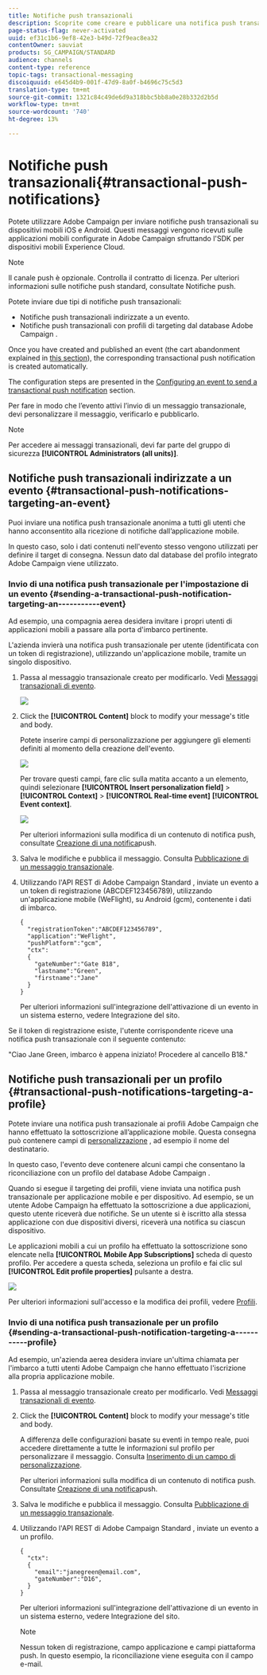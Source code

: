 ```yaml
---
title: Notifiche push transazionali
description: Scoprite come creare e pubblicare una notifica push transazionale.
page-status-flag: never-activated
uuid: ef31c1b6-9ef8-42e3-b49d-72f9eac8ea32
contentOwner: sauviat
products: SG_CAMPAIGN/STANDARD
audience: channels
content-type: reference
topic-tags: transactional-messaging
discoiquuid: e645d4b9-001f-47d9-8a0f-b4696c75c5d3
translation-type: tm+mt
source-git-commit: 1321c84c49de6d9a318bbc5bb8a0e28b332d2b5d
workflow-type: tm+mt
source-wordcount: '740'
ht-degree: 13%

---
```



# Notifiche push transazionali{#transactional-push-notifications}

Potete utilizzare  Adobe Campaign per inviare notifiche push transazionali su dispositivi mobili iOS e Android. Questi messaggi vengono ricevuti sulle applicazioni mobili configurate in  Adobe Campaign sfruttando l&#39;SDK per dispositivi mobili  Experience Cloud.

>[!NOTE]
>
>Il canale push è opzionale. Controlla il contratto di licenza. Per ulteriori informazioni sulle notifiche push standard, consultate Notifiche [](../../channels/using/about-push-notifications.md)push.

Potete inviare due tipi di notifiche push transazionali:

* Notifiche push transazionali indirizzate a un evento.
* Notifiche push transazionali con profili di targeting dal database Adobe Campaign .

Once you have created and published an event (the cart abandonment explained in [this section](../../channels/using/getting-started-with-transactional-msg.md#transactional-messaging-operating-principle)), the corresponding transactional push notification is created automatically.

The configuration steps are presented in the [Configuring an event to send a transactional push notification](../../administration/using/configuring-transactional-messaging.md#use-case--configuring-an-event-to-send-a-transactional-message) section.

Per fare in modo che l’evento attivi l’invio di un messaggio transazionale, devi personalizzare il messaggio, verificarlo e pubblicarlo.

>[!NOTE]
>
>Per accedere ai messaggi transazionali, devi far parte del gruppo di sicurezza **[!UICONTROL Administrators (all units)]**.

## Notifiche push transazionali indirizzate a un evento {#transactional-push-notifications-targeting-an-event}

Puoi inviare una notifica push transazionale anonima a tutti gli utenti che hanno acconsentito alla ricezione di notifiche dall’applicazione mobile.

In questo caso, solo i dati contenuti nell&#39;evento stesso vengono utilizzati per definire il target di consegna. Nessun dato dal database del profilo integrato  Adobe Campaign viene utilizzato.

### Invio di una notifica push transazionale per l&#39;impostazione di un evento {#sending-a-transactional-push-notification-targeting-an-----------event}

Ad esempio, una compagnia aerea desidera invitare i propri utenti di applicazioni mobili a passare alla porta d&#39;imbarco pertinente.

L&#39;azienda invierà una notifica push transazionale per utente (identificata con un token di registrazione), utilizzando un&#39;applicazione mobile, tramite un singolo dispositivo.

1. Passa al messaggio transazionale creato per modificarlo. Vedi [Messaggi transazionali di evento](../../channels/using/event-transactional-messages.md).

   ![](assets/message-center_push_message.png)

1. Click the **[!UICONTROL Content]** block to modify your message&#39;s title and body.

   Potete inserire campi di personalizzazione per aggiungere gli elementi definiti al momento della creazione dell&#39;evento.

   ![](assets/message-center_push_content.png)

   Per trovare questi campi, fare clic sulla matita accanto a un elemento, quindi selezionare **[!UICONTROL Insert personalization field]** > **[!UICONTROL Context]** > **[!UICONTROL Real-time event]** **[!UICONTROL Event context]**.

   ![](assets/message-center_push_personalization.png)

   Per ulteriori informazioni sulla modifica di un contenuto di notifica push, consultate [Creazione di una notifica](../../channels/using/preparing-and-sending-a-push-notification.md)push.

1. Salva le modifiche e pubblica il messaggio. Consulta [Pubblicazione di un messaggio transazionale](../../channels/using/event-transactional-messages.md#publishing-a-transactional-message).

1. Utilizzando l&#39;API REST di Adobe Campaign Standard , inviate un evento a un token di registrazione (ABCDEF123456789), utilizzando un&#39;applicazione mobile (WeFlight), su Android (gcm), contenente i dati di imbarco.

   ```
   {
     "registrationToken":"ABCDEF123456789",
     "application":"WeFlight",
     "pushPlatform":"gcm",
     "ctx":
     {
       "gateNumber":"Gate B18",
       "lastname":"Green",
       "firstname":"Jane"
     }
   }
   ```

   Per ulteriori informazioni sull&#39;integrazione dell&#39;attivazione di un evento in un sistema esterno, vedere Integrazione [](../../administration/using/configuring-transactional-messaging.md#integrating-the-triggering-of-the-event-in-a-website)del sito.

Se il token di registrazione esiste, l&#39;utente corrispondente riceve una notifica push transazionale con il seguente contenuto:

&quot;Ciao Jane Green, imbarco è appena iniziato! Procedere al cancello B18.&quot;

## Notifiche push transazionali per un profilo {#transactional-push-notifications-targeting-a-profile}

Potete inviare una notifica push transazionale ai profili Adobe Campaign  che hanno effettuato la sottoscrizione all’applicazione mobile. Questa consegna può contenere campi di [personalizzazione](../../designing/using/personalization.md#inserting-a-personalization-field) , ad esempio il nome del destinatario.

In questo caso, l&#39;evento deve contenere alcuni campi che consentano la riconciliazione con un profilo del database Adobe Campaign .

Quando si esegue il targeting dei profili, viene inviata una notifica push transazionale per applicazione mobile e per dispositivo. Ad esempio, se un utente Adobe Campaign  ha effettuato la sottoscrizione a due applicazioni, questo utente riceverà due notifiche. Se un utente si è iscritto alla stessa applicazione con due dispositivi diversi, riceverà una notifica su ciascun dispositivo.

Le applicazioni mobili a cui un profilo ha effettuato la sottoscrizione sono elencate nella **[!UICONTROL Mobile App Subscriptions]** scheda di questo profilo. Per accedere a questa scheda, seleziona un profilo e fai clic sul **[!UICONTROL Edit profile properties]** pulsante a destra.

![](assets/push_notif_subscriptions.png)

Per ulteriori informazioni sull&#39;accesso e la modifica dei profili, vedere [Profili](../../audiences/using/creating-profiles.md).

### Invio di una notifica push transazionale per un profilo {#sending-a-transactional-push-notification-targeting-a-----------profile}

Ad esempio, un&#39;azienda aerea desidera inviare un&#39;ultima chiamata per l&#39;imbarco a tutti  utenti Adobe Campaign che hanno effettuato l&#39;iscrizione alla propria applicazione mobile.

1. Passa al messaggio transazionale creato per modificarlo. Vedi [Messaggi transazionali di evento](../../channels/using/event-transactional-messages.md).

1. Click the **[!UICONTROL Content]** block to modify your message&#39;s title and body.

   A differenza delle configurazioni basate su eventi in tempo reale, puoi accedere direttamente a tutte le informazioni sul profilo per personalizzare il messaggio. Consulta [Inserimento di un campo di personalizzazione](../../designing/using/personalization.md#inserting-a-personalization-field).

   Per ulteriori informazioni sulla modifica di un contenuto di notifica push. Consultate [Creazione di una notifica](../../channels/using/preparing-and-sending-a-push-notification.md)push.

1. Salva le modifiche e pubblica il messaggio. Consulta [Pubblicazione di un messaggio transazionale](../../channels/using/event-transactional-messages.md#publishing-a-transactional-message).
1. Utilizzando l&#39;API REST di Adobe Campaign Standard , inviate un evento a un profilo.

   ```
   {
     "ctx":
     {
       "email":"janegreen@email.com",
       "gateNumber":"D16",
     }
   }
   ```

   Per ulteriori informazioni sull&#39;integrazione dell&#39;attivazione di un evento in un sistema esterno, vedere Integrazione [](../../administration/using/configuring-transactional-messaging.md#integrating-the-triggering-of-the-event-in-a-website)del sito.

   >[!NOTE]
   >
   >Nessun token di registrazione, campo applicazione e campi piattaforma push. In questo esempio, la riconciliazione viene eseguita con il campo e-mail.
